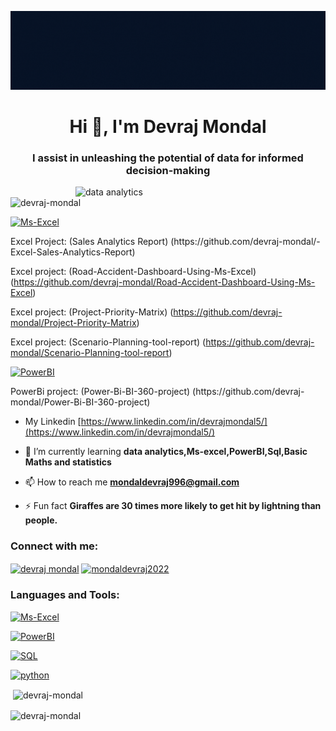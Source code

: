 ![logo](https://github.com/devraj-mondal/devraj-mondal/blob/main/Your%20paragraph%20text.gif)
<h1 align="center">Hi 👋, I'm Devraj Mondal</h1>
<h3 align="center">I assist in unleashing the potential of data for informed decision-making</h3>
<img align="right"alt="data analytics"width="400"src="https://miro.medium.com/v2/resize:fit:960/1*cx7xObzA-o4lFUl_sGn5Bw.gif"


<p align="left"> <img src="https://komarev.com/ghpvc/?username=devraj-mondal&label=Profile%20views&color=0e75b6&style=flat" alt="devraj-mondal" /> </p>

<p align="left"> <a href="https://www.microsoft.com/en/microsoft-365/excel?market=af" target="_blank" rel="noreferrer"> <img src="https://cdn.dribbble.com/users/489311/screenshots/6691380/excel-icons-animation.gif" alt="Ms-Excel" width="40" height="40"/> </a> </p>
Excel Project: (Sales Analytics Report) (https://github.com/devraj-mondal/-Excel-Sales-Analytics-Report)

Excel project: (Road-Accident-Dashboard-Using-Ms-Excel) (https://github.com/devraj-mondal/Road-Accident-Dashboard-Using-Ms-Excel)

 Excel project: (Project-Priority-Matrix) (https://github.com/devraj-mondal/Project-Priority-Matrix)
 
 Excel project: (Scenario-Planning-tool-report) (https://github.com/devraj-mondal/Scenario-Planning-tool-report)
 
 
 <p align="left"> <a href="https://app.powerbi.com/singleSignOn?ru=https%3A%2F%2Fapp.powerbi.com%2F%3FnoSignUpCheck%3D1" target="_blank" rel="noreferrer"> <img src="https://i.pinimg.com/originals/31/6c/eb/316ceb2b81248f951926e806ecb6e8a9.gif" alt="PowerBI" width="40" height="40"/> </a> </p> PowerBi project: (Power-Bi-BI-360-project)
 (https://github.com/devraj-mondal/Power-Bi-BI-360-project)

 
 
- My Linkedin [https://www.linkedin.com/in/devrajmondal5/](https://www.linkedin.com/in/devrajmondal5/)

- 🌱 I’m currently learning **data analytics,Ms-excel,PowerBI,Sql,Basic Maths and statistics**

- 📫 How to reach me **mondaldevraj996@gmail.com**

- ⚡ Fun fact **Giraffes are 30 times more likely to get hit by lightning than people.**

<h3 align="left">Connect with me:</h3>
<p align="left">
<a href="https://linkedin.com/in/devraj mondal" target="blank"><img align="center" src="https://raw.githubusercontent.com/rahuldkjain/github-profile-readme-generator/master/src/images/icons/Social/linked-in-alt.svg" alt="devraj mondal" height="30" width="40" /></a>
<a href="https://instagram.com/mondaldevraj2022" target="blank"><img align="center" src="https://raw.githubusercontent.com/rahuldkjain/github-profile-readme-generator/master/src/images/icons/Social/instagram.svg" alt="mondaldevraj2022" height="30" width="40" /></a>
</p>

<h3 align="left">Languages and Tools:</h3>

<p align="left"> <a href="https://www.microsoft.com/en/microsoft-365/excel?market=af" target="_blank" rel="noreferrer"> <img src="https://cdn.dribbble.com/users/489311/screenshots/6691380/excel-icons-animation.gif" alt="Ms-Excel" width="40" height="40"/> </a> </p>

<p align="left"> <a href="https://app.powerbi.com/singleSignOn?ru=https%3A%2F%2Fapp.powerbi.com%2F%3FnoSignUpCheck%3D1" target="_blank" rel="noreferrer"> <img src="https://i.pinimg.com/originals/31/6c/eb/316ceb2b81248f951926e806ecb6e8a9.gif" alt="PowerBI" width="40" height="40"/> </a> </p>

<p align="left"> <a href="https://www.mysql.com/" target="_blank" rel="noreferrer"> <img src="https://miro.medium.com/v2/resize:fit:1400/0*eJFj0s7wgJVW030Q.gif" alt="SQL" width="40" height="40"/> </a> </p>

<p align="left"> <a href="https://www.python.org" target="_blank" rel="noreferrer"> <img src="https://www.newus.in/static/media/Core-python-at-newus-Dharmsala.0fc3b7c72cdea81baba4.gif" alt="python" width="40" height="40"/> </a> </p>



<p>&nbsp;<img align="center" src="https://github-readme-stats.vercel.app/api?username=devraj-mondal&show_icons=true&locale=en" alt="devraj-mondal" /></p>

<p><img align="center" src="https://github-readme-streak-stats.herokuapp.com/?user=devraj-mondal&" alt="devraj-mondal" /></p>













































